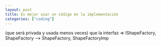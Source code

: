 ```yaml
---
layout: post
title: Es mejor usar un código en la implementación
categories: ["coding"]
---
```


(que será privada y usada menos veces) que la interfaz => IShapeFactory, ShapeFactory —> ShapeFactory, ShapeFactoryImp <!--more-->
